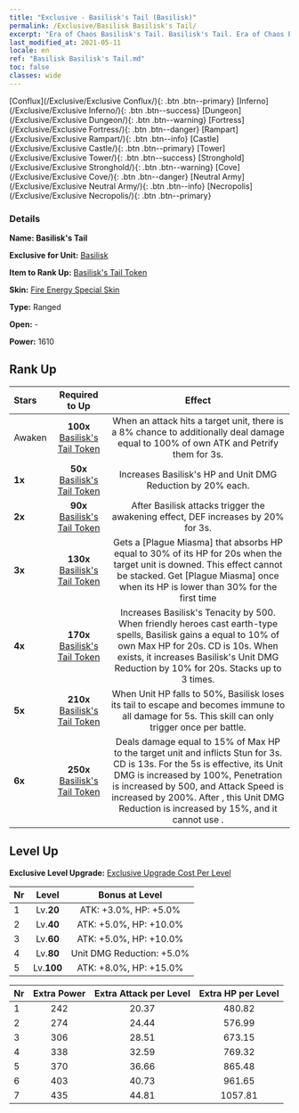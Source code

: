 ```yaml
---
title: "Exclusive - Basilisk's Tail (Basilisk)"
permalink: /Exclusive/Basilisk Basilisk's Tail/
excerpt: "Era of Chaos Basilisk's Tail. Basilisk's Tail. Era of Chaos Exclusive Basilisk's Tail. Basilisk Exclusive."
last_modified_at: 2021-05-11
locale: en
ref: "Basilisk Basilisk's Tail.md"
toc: false
classes: wide
---
```

 [Conflux](/Exclusive/Exclusive Conflux/){: .btn .btn--primary} [Inferno](/Exclusive/Exclusive Inferno/){: .btn .btn--success} [Dungeon](/Exclusive/Exclusive Dungeon/){: .btn .btn--warning} [Fortress](/Exclusive/Exclusive Fortress/){: .btn .btn--danger} [Rampart](/Exclusive/Exclusive Rampart/){: .btn .btn--info} [Castle](/Exclusive/Exclusive Castle/){: .btn .btn--primary} [Tower](/Exclusive/Exclusive Tower/){: .btn .btn--success} [Stronghold](/Exclusive/Exclusive Stronghold/){: .btn .btn--warning} [Cove](/Exclusive/Exclusive Cove/){: .btn .btn--danger} [Neutral Army](/Exclusive/Exclusive Neutral Army/){: .btn .btn--info} [Necropolis](/Exclusive/Exclusive Necropolis/){: .btn .btn--primary} 

### Details
 **Name: Basilisk's Tail** 

 **Exclusive for Unit:** [Basilisk](/units/Basilisk/) 

 **Item to Rank Up:** [Basilisk's Tail Token](/Items/con_994/)

 **Skin:** [Fire Energy Special Skin](/Items/con_662/)

 **Type:** Ranged

 **Open:** -

 **Power:** 1610

## Rank Up

  |     Stars    |  Required to Up | Effect |
  |:-------------|:---------------:|:---------------:|
  |  Awaken  | **100x** [Basilisk's Tail Token](/Items/con_994/) | When an attack hits a target unit, there is a 8% chance to additionally deal damage equal to 100% of own ATK and Petrify them for 3s. |
  | **1x** <i class="fas fa-star"/> | **50x** [Basilisk's Tail Token](/Items/con_994/) | Increases Basilisk's HP and Unit DMG Reduction by 20% each. |
  | **2x** <i class="fas fa-star"/> | **90x** [Basilisk's Tail Token](/Items/con_994/) | After Basilisk attacks trigger the awakening effect, DEF increases by 20% for 3s. |
  | **3x** <i class="fas fa-star"/> | **130x** [Basilisk's Tail Token](/Items/con_994/) | Gets a [Plague Miasma] that absorbs HP equal to 30% of its HP for 20s when the target unit is downed. This effect cannot be stacked. Get [Plague Miasma] once when its HP is lower than 30% for the first time |
  | **4x** <i class="fas fa-star"/> | **170x** [Basilisk's Tail Token](/Items/con_994/) | Increases Basilisk's Tenacity by 500. When friendly heroes cast earth-type spells, Basilisk gains a <Plague Miasma> equal to 10% of own Max HP for 20s. CD is 10s. When <Plague Miasma> exists, it increases Basilisk's Unit DMG Reduction by 10% for 20s. Stacks up to 3 times. |
  | **5x** <i class="fas fa-star"/> | **210x** [Basilisk's Tail Token](/Items/con_994/) | <Tail Sever> When Unit HP falls to 50%, Basilisk loses its tail to escape and becomes immune to all damage for 5s. This skill can only trigger once per battle. |
  | **6x** <i class="fas fa-star"/> | **250x** [Basilisk's Tail Token](/Items/con_994/) | <Besiege> Deals damage equal to 15% of Max HP to the target unit and inflicts Stun for 3s. CD is 13s. For the 5s <Tail Sever> is effective, its Unit DMG is increased by 100%, Penetration is increased by 500, and Attack Speed is increased by 200%. After <Tail Sever>, this Unit DMG Reduction is increased by 15%, and it cannot use <Besiege>. |


## Level Up
 **Exclusive Level Upgrade:** [Exclusive Upgrade Cost Per Level](/Exclusive/ExclusiveUpgradeCostPerLevel/)

  |  Nr  |   Level  | Bonus at Level |
  |:-----|:--------:|:--------------:|
  | 1 | Lv.**20** | ATK: +3.0%, HP: +5.0% |
  | 2 | Lv.**40** | ATK: +5.0%, HP: +10.0% |
  | 3 | Lv.**60** | ATK: +5.0%, HP: +10.0% |
  | 4 | Lv.**80** | Unit DMG Reduction: +5.0% |
  | 5 | Lv.**100** | ATK: +8.0%, HP: +15.0% |


  |  Nr  |  Extra Power | Extra Attack per Level | Extra HP per Level |
  |:-----|:--------:|:--------:|:--------:|
  | 1 | 242 | 20.37 | 480.82 |
  | 2 | 274 | 24.44 | 576.99 |
  | 3 | 306 | 28.51 | 673.15 |
  | 4 | 338 | 32.59 | 769.32 |
  | 5 | 370 | 36.66 | 865.48 |
  | 6 | 403 | 40.73 | 961.65 |
  | 7 | 435 | 44.81 | 1057.81 |



